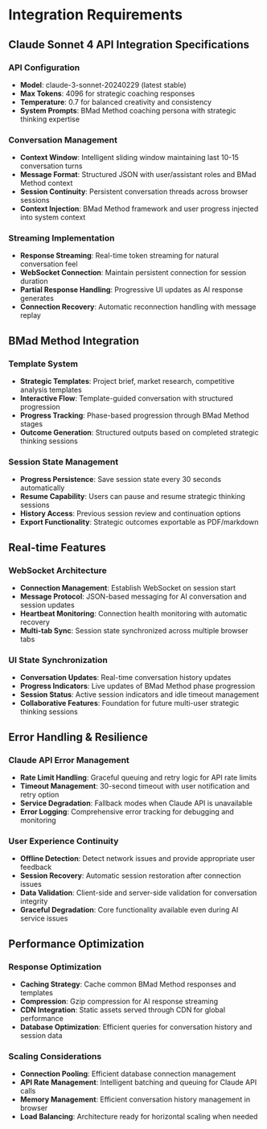 # Integration Requirements

## Claude Sonnet 4 API Integration Specifications

### API Configuration
- **Model**: claude-3-sonnet-20240229 (latest stable)
- **Max Tokens**: 4096 for strategic coaching responses
- **Temperature**: 0.7 for balanced creativity and consistency
- **System Prompts**: BMad Method coaching persona with strategic thinking expertise

### Conversation Management
- **Context Window**: Intelligent sliding window maintaining last 10-15 conversation turns
- **Message Format**: Structured JSON with user/assistant roles and BMad Method context
- **Session Continuity**: Persistent conversation threads across browser sessions
- **Context Injection**: BMad Method framework and user progress injected into system context

### Streaming Implementation
- **Response Streaming**: Real-time token streaming for natural conversation feel
- **WebSocket Connection**: Maintain persistent connection for session duration
- **Partial Response Handling**: Progressive UI updates as AI response generates
- **Connection Recovery**: Automatic reconnection handling with message replay

## BMad Method Integration

### Template System
- **Strategic Templates**: Project brief, market research, competitive analysis templates
- **Interactive Flow**: Template-guided conversation with structured progression
- **Progress Tracking**: Phase-based progression through BMad Method stages
- **Outcome Generation**: Structured outputs based on completed strategic thinking sessions

### Session State Management
- **Progress Persistence**: Save session state every 30 seconds automatically
- **Resume Capability**: Users can pause and resume strategic thinking sessions
- **History Access**: Previous session review and continuation options
- **Export Functionality**: Strategic outcomes exportable as PDF/markdown

## Real-time Features

### WebSocket Architecture
- **Connection Management**: Establish WebSocket on session start
- **Message Protocol**: JSON-based messaging for AI conversation and session updates
- **Heartbeat Monitoring**: Connection health monitoring with automatic recovery
- **Multi-tab Sync**: Session state synchronized across multiple browser tabs

### UI State Synchronization
- **Conversation Updates**: Real-time conversation history updates
- **Progress Indicators**: Live updates of BMad Method phase progression  
- **Session Status**: Active session indicators and idle timeout management
- **Collaborative Features**: Foundation for future multi-user strategic thinking sessions

## Error Handling & Resilience

### Claude API Error Management
- **Rate Limit Handling**: Graceful queuing and retry logic for API rate limits
- **Timeout Management**: 30-second timeout with user notification and retry option
- **Service Degradation**: Fallback modes when Claude API is unavailable
- **Error Logging**: Comprehensive error tracking for debugging and monitoring

### User Experience Continuity
- **Offline Detection**: Detect network issues and provide appropriate user feedback
- **Session Recovery**: Automatic session restoration after connection issues
- **Data Validation**: Client-side and server-side validation for conversation integrity
- **Graceful Degradation**: Core functionality available even during AI service issues

## Performance Optimization

### Response Optimization
- **Caching Strategy**: Cache common BMad Method responses and templates
- **Compression**: Gzip compression for AI response streaming
- **CDN Integration**: Static assets served through CDN for global performance
- **Database Optimization**: Efficient queries for conversation history and session data

### Scaling Considerations
- **Connection Pooling**: Efficient database connection management
- **API Rate Management**: Intelligent batching and queuing for Claude API calls
- **Memory Management**: Efficient conversation history management in browser
- **Load Balancing**: Architecture ready for horizontal scaling when needed